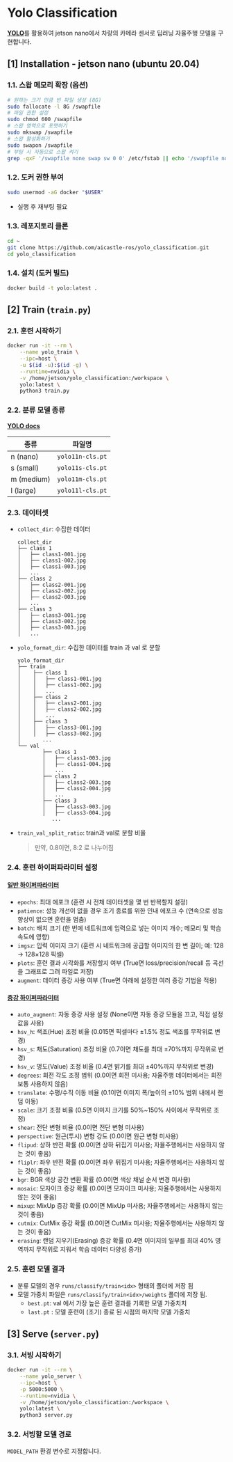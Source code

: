 # Yolo Classification

[**YOLO**](https://docs.ultralytics.com/)를 활용하여 jetson nano에서 차량의 카메라 센서로 딥러닝 자율주행 모델을 구현합니다.

## [1] Installation - jetson nano (ubuntu 20.04)


### 1.1. 스왑 메모리 확장 (옵션)
```bash
# 원하는 크기 만큼 빈 파일 생성 (8G)
sudo fallocate -l 8G /swapfile
# 파일 권한 설정
sudo chmod 600 /swapfile
# 스왑 영역으로 포맷하기
sudo mkswap /swapfile
# 스왑 활성화하기
sudo swapon /swapfile
# 부팅 시 자동으로 스왑 켜기
grep -qxF '/swapfile none swap sw 0 0' /etc/fstab || echo '/swapfile none swap sw 0 0' | sudo tee -a /etc/fstab
```

### 1.2. 도커 권한 부여
    
```bash
sudo usermod -aG docker "$USER"
```
- 실행 후 재부팅 필요
    

### 1.3. 레포지토리 클론
```bash
cd ~
git clone https://github.com/aicastle-ros/yolo_classification.git
cd yolo_classification
```

### 1.4. 설치 (도커 빌드)
```bash
docker build -t yolo:latest .
```

## [2] Train (`train.py`)

### 2.1. 훈련 시작하기
```bash
docker run -it --rm \
    --name yolo_train \
    --ipc=host \
    -u $(id -u):$(id -g) \
    --runtime=nvidia \
    -v /home/jetson/yolo_classification:/workspace \
    yolo:latest \
    python3 train.py
```


### 2.2. 분류 모델 종류

[**YOLO docs**](https://docs.ultralytics.com/tasks/classify/#models)

| 종류 | 파일명 |
| --- | ----- |
| n (nano)   | `yolo11n-cls.pt` |
| s (small)  | `yolo11s-cls.pt` |
| m (medium) | `yolo11m-cls.pt` |
| l (large)  | `yolo11l-cls.pt` |


### 2.3. 데이터셋
- `collect_dir`: 수집한 데이터
    ```
    collect_dir
    ├── class 1
    │   ├── class1-001.jpg
    │   ├── class1-002.jpg
    │   ├── class1-003.jpg
    │   ...
    ├── class 2
    │   ├── class2-001.jpg
    │   ├── class2-002.jpg
    │   ├── class2-003.jpg
    │   ...
    ├── class 3
    │   ├── class3-001.jpg
    │   ├── class3-002.jpg
    │   ├── class3-003.jpg
    │   ...
    ```
- `yolo_format_dir`: 수집한 데이터를 train 과 val 로 분할
    ```
    yolo_format_dir
    ├── train
    │    ├── class 1
    │    │   ├── class1-001.jpg
    │    │   ├── class1-002.jpg
    │    │   ...
    │    ├── class 2
    │    │   ├── class2-001.jpg
    │    │   ├── class2-002.jpg
    │    │   ...
    │    ├── class 3
    │    │   ├── class3-001.jpg
    │    │   ├── class3-002.jpg
    │       ...
    └── val
            ├── class 1
            │   ├── class1-003.jpg
            │   ├── class1-004.jpg
            │   ...
            ├── class 2
            │   ├── class2-003.jpg
            │   ├── class2-004.jpg
            │   ...
            ├── class 3
            │   ├── class3-003.jpg
            │   ├── class3-004.jpg
               ...
    ```
- `train_val_split_ratio`: train과 val로 분할 비율
    > 만약, 0.8이면, 8:2 로 나누어짐

### 2.4. 훈련 하이퍼파라미터 설정

#### [**일반 하이퍼파라미터**](https://docs.ultralytics.com/modes/train/#train-settings)

- `epochs`: 최대 에포크 (훈련 시 전체 데이터셋을 몇 번 반복할지 설정)
- `patience`: 성능 개선이 없을 경우 조기 종료를 위한 인내 에포크 수 (연속으로 성능 향상이 없으면 훈련을 멈춤)
- `batch`: 배치 크기 (한 번에 네트워크에 입력으로 넣는 이미지 개수; 메모리 및 학습 속도에 영향)
- `imgsz`: 입력 이미지 크기 (훈련 시 네트워크에 공급할 이미지의 한 변 길이; 예: 128 → 128×128 픽셀)
- `plots`: 훈련 결과 시각화를 저장할지 여부 (True면 loss/precision/recall 등 곡선을 그래프로 그려 파일로 저장)
- `augment`: 데이터 증강 사용 여부 (True면 아래에 설정한 여러 증강 기법을 적용)

#### [**증강 하이퍼파라미터**](https://docs.ultralytics.com/guides/yolo-data-augmentation/)
- `auto_augment`: 자동 증강 사용 설정 (None이면 자동 증강 모듈을 끄고, 직접 설정값을 사용)
- `hsv_h`: 색조(Hue) 조정 비율 (0.015면 픽셀마다 ±1.5% 정도 색조를 무작위로 변경)
- `hsv_s`: 채도(Saturation) 조정 비율 (0.7이면 채도를 최대 ±70%까지 무작위로 변경)
- `hsv_v`: 명도(Value) 조정 비율 (0.4면 밝기를 최대 ±40%까지 무작위로 변경)
- `degrees`: 회전 각도 조정 범위 (0.0이면 회전 미사용; 자율주행 데이터에서는 회전 보통 사용하지 않음)
- `translate`: 수평/수직 이동 비율 (0.1이면 이미지 폭/높이의 ±10% 범위 내에서 랜덤 이동)
- `scale`: 크기 조정 비율 (0.5면 이미지 크기를 50%~150% 사이에서 무작위로 조정)
- `shear`: 전단 변형 비율 (0.0이면 전단 변형 미사용)
- `perspective`: 원근(투시) 변형 강도 (0.0이면 원근 변형 미사용)
- `flipud`: 상하 반전 확률 (0.0이면 상하 뒤집기 미사용; 자율주행에서는 사용하지 않는 것이 좋음)
- `fliplr`: 좌우 반전 확률 (0.0이면 좌우 뒤집기 미사용; 자율주행에서는 사용하지 않는 것이 좋음)
- `bgr`: BGR 색상 공간 변환 확률 (0.0이면 색상 채널 순서 변경 미사용)
- `mosaic`: 모자이크 증강 확률 (0.0이면 모자이크 미사용; 자율주행에서는 사용하지 않는 것이 좋음)
- `mixup`: MixUp 증강 확률 (0.0이면 MixUp 미사용; 자율주행에서는 사용하지 않는 것이 좋음)
- `cutmix`: CutMix 증강 확률 (0.0이면 CutMix 미사용; 자율주행에서는 사용하지 않는 것이 좋음)
- `erasing`: 랜덤 지우기(Erasing) 증강 확률 (0.4면 이미지의 일부를 최대 40% 영역까지 무작위로 지워서 학습 데이터 다양성 증가)

### 2.5. 훈련 모델 결과

- 분류 모델의 경우 `runs/classify/train<idx>` 형태의 폴더에 저장 됨
- 모델 가중치 파일은 `runs/classify/train<idx>/weights` 폴더에 저장 됨.
    - `best.pt`: val 에서 가장 높은 훈련 결과를 기록한 모델 가중치치
    - `last.pt` : 모델 훈련이 (조기) 종료 된 시점의 마지막 모델 가중치



## [3] Serve (`server.py`)

### 3.1. 서빙 시작하기
```bash
docker run -it --rm \
    --name yolo_server \
    --ipc=host \
    -p 5000:5000 \
    --runtime=nvidia \
    -v /home/jetson/yolo_classification:/workspace \
    yolo:latest \
    python3 server.py
```

### 3.2. 서빙할 모델 경로

`MODEL_PATH` 환경 변수로 지정합니다. 
